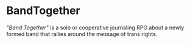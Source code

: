 # BandTogether
*"Band Together"* is a solo or cooperative journaling RPG about a newly formed band that rallies around the message of trans rights. 
